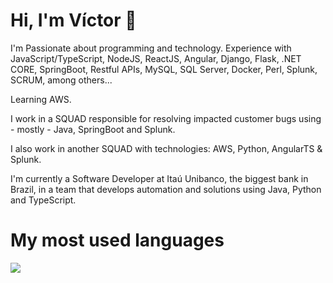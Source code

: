 # Hi, I'm Víctor 👋

I'm Passionate about programming and technology. Experience with JavaScript/TypeScript, NodeJS, ReactJS, Angular, Django, Flask, .NET CORE, SpringBoot, Restful APIs, MySQL, SQL Server, Docker, Perl, Splunk, SCRUM, among others...

Learning AWS.

I work in a SQUAD responsible for resolving impacted customer bugs using - mostly - Java, SpringBoot and Splunk.

I also work in another SQUAD with technologies: AWS, Python, AngularTS & Splunk.

I'm currently a Software Developer at Itaú Unibanco, the biggest bank in Brazil, in a team that develops automation and solutions using Java, Python and TypeScript.

# My most used languages

<a href="https://github.com/anuraghazra/github-readme-stats">
  <img align="center" src="https://github-readme-stats.vercel.app/api/top-langs/?username=VictorNeox&layout=compact" />
</a>

